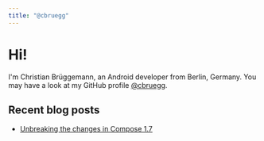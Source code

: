 ```yaml
---
title: "@cbruegg"
---
```


# Hi!

I'm Christian Brüggemann, an Android developer from Berlin, Germany. You may have a look at my GitHub profile [@cbruegg](https://github.com/cbruegg).

## Recent blog posts

- [Unbreaking the changes in Compose 1.7](./blog/2024-10-30-compose-compat.md)